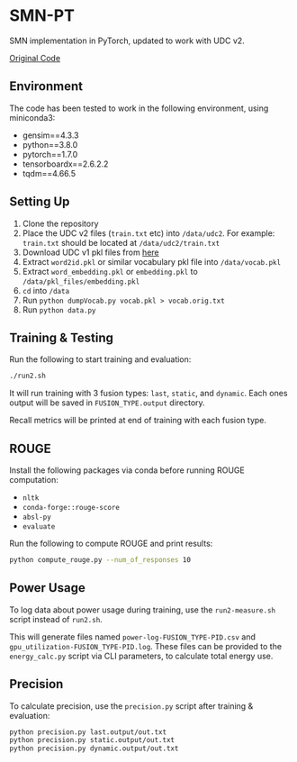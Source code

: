 # SMN-PT

SMN implementation in PyTorch, updated to work with UDC v2.

[Original Code](https://github.com/chisato-lycoreco/SMN-pytorch)

## Environment

The code has been tested to work in the following environment, using miniconda3:

- gensim==4.3.3
- python==3.8.0
- pytorch==1.7.0
- tensorboardx==2.6.2.2
- tqdm==4.66.5

## Setting Up

1. Clone the repository
1. Place the UDC v2 files (`train.txt` etc) into `/data/udc2`. For example:
	`train.txt` should be located at `/data/udc2/train.txt`
1. Download UDC v1 pkl files from
	[here](https://1drv.ms/u/s!AtcxwlQuQjw1jGn5kPzsH03lnG6U)
1. Extract `word2id.pkl` or similar vocabulary pkl file into `/data/vocab.pkl`
1. Extract `word_embedding.pkl` or `embedding.pkl` to
	`/data/pkl_files/embedding.pkl`
1. `cd` into `/data`
1. Run `python dumpVocab.py vocab.pkl > vocab.orig.txt`
1. Run `python data.py`

## Training & Testing

Run the following to start training and evaluation:

```bash
./run2.sh
```

It will run training with 3 fusion types: `last`, `static`, and `dynamic`. Each
ones output will be saved in `FUSION_TYPE.output` directory.

Recall metrics will be printed at end of training with each fusion type.

## ROUGE

Install the following packages via conda before running ROUGE computation:

- `nltk`
- `conda-forge::rouge-score`
- `absl-py`
- `evaluate`

Run the following to compute ROUGE and print results:

```bash
python compute_rouge.py --num_of_responses 10
```

## Power Usage

To log data about power usage during training, use the `run2-measure.sh` script
instead of `run2.sh`.

This will generate files named `power-log-FUSION_TYPE-PID.csv` and 
`gpu_utilization-FUSION_TYPE-PID.log`. These files can be provided to the
`energy_calc.py` script via CLI parameters, to calculate total energy use.

## Precision

To calculate precision, use the `precision.py` script after training &
evaluation:

```bash
python precision.py last.output/out.txt
python precision.py static.output/out.txt
python precision.py dynamic.output/out.txt
```
